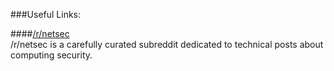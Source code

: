 ###Useful Links:

####[/r/netsec](https://old.reddit.com/r/netsec)  
/r/netsec is a carefully curated subreddit dedicated to technical posts about computing security.
